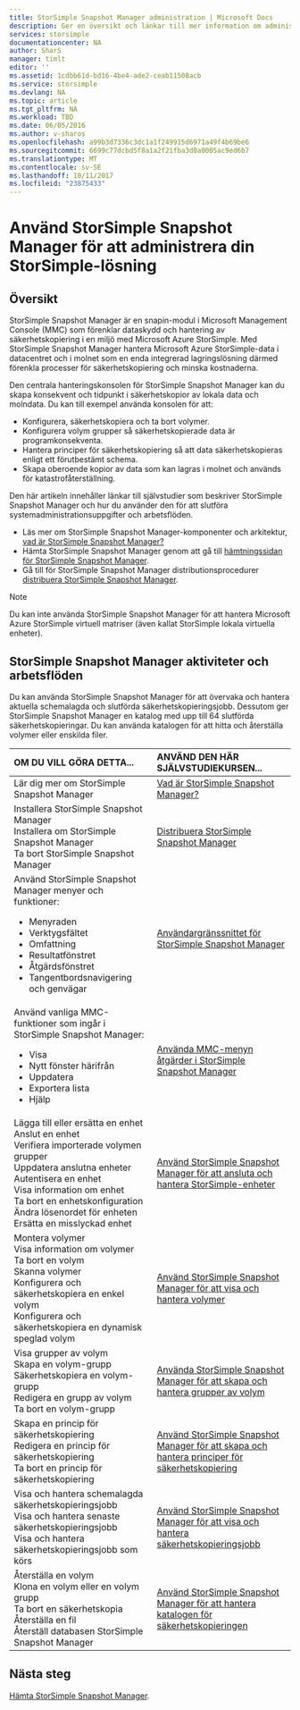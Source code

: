 ```yaml
---
title: StorSimple Snapshot Manager administration | Microsoft Docs
description: Ger en översikt och länkar till mer information om administrationsuppgifter för StorSimple Snapshot Manager lösning och arbetsflöden.
services: storsimple
documentationcenter: NA
author: SharS
manager: timlt
editor: ''
ms.assetid: 1cdbb61d-bd16-4be4-ade2-ceab11508acb
ms.service: storsimple
ms.devlang: NA
ms.topic: article
ms.tgt_pltfrm: NA
ms.workload: TBD
ms.date: 06/05/2016
ms.author: v-sharos
ms.openlocfilehash: a99b3d7336c3dc1a1f249915d6971a49f4b69be6
ms.sourcegitcommit: 6699c77dcbd5f8a1a2f21fba3d0a0005ac9ed6b7
ms.translationtype: MT
ms.contentlocale: sv-SE
ms.lasthandoff: 10/11/2017
ms.locfileid: "23875433"
---
```

# <a name="use-storsimple-snapshot-manager-to-administer-your-storsimple-solution"></a>Använd StorSimple Snapshot Manager för att administrera din StorSimple-lösning

## <a name="overview"></a>Översikt
StorSimple Snapshot Manager är en snapin-modul i Microsoft Management Console (MMC) som förenklar dataskydd och hantering av säkerhetskopiering i en miljö med Microsoft Azure StorSimple. Med StorSimple Snapshot Manager hantera Microsoft Azure StorSimple-data i datacentret och i molnet som en enda integrerad lagringslösning därmed förenkla processer för säkerhetskopiering och minska kostnaderna.

Den centrala hanteringskonsolen för StorSimple Snapshot Manager kan du skapa konsekvent och tidpunkt i säkerhetskopior av lokala data och molndata. Du kan till exempel använda konsolen för att:

* Konfigurera, säkerhetskopiera och ta bort volymer.
* Konfigurera volym grupper så säkerhetskopierade data är programkonsekventa.
* Hantera principer för säkerhetskopiering så att data säkerhetskopieras enligt ett förutbestämt schema.
* Skapa oberoende kopior av data som kan lagras i molnet och används för katastrofåterställning.

Den här artikeln innehåller länkar till självstudier som beskriver StorSimple Snapshot Manager och hur du använder den för att slutföra systemadministrationsuppgifter och arbetsflöden.

* Läs mer om StorSimple Snapshot Manager-komponenter och arkitektur, [vad är StorSimple Snapshot Manager?](storsimple-what-is-snapshot-manager.md) 
* Hämta StorSimple Snapshot Manager genom att gå till [hämtningssidan för StorSimple Snapshot Manager](https://www.microsoft.com/download/details.aspx?id=44220).
* Gå till för StorSimple Snapshot Manager distributionsprocedurer [distribuera StorSimple Snapshot Manager](storsimple-snapshot-manager-deployment.md).

> [!NOTE]
> Du kan inte använda StorSimple Snapshot Manager för att hantera Microsoft Azure StorSimple virtuell matriser (även kallat StorSimple lokala virtuella enheter).


## <a name="storsimple-snapshot-manager-tasks-and-workflows"></a>StorSimple Snapshot Manager aktiviteter och arbetsflöden
Du kan använda StorSimple Snapshot Manager för att övervaka och hantera aktuella schemalagda och slutförda säkerhetskopieringsjobb. Dessutom ger StorSimple Snapshot Manager en katalog med upp till 64 slutförda säkerhetskopieringar. Du kan använda katalogen för att hitta och återställa volymer eller enskilda filer. 

| OM DU VILL GÖRA DETTA... | ANVÄND DEN HÄR SJÄLVSTUDIEKURSEN... |
|:--- |:--- |
| Lär dig mer om StorSimple Snapshot Manager |[Vad är StorSimple Snapshot Manager?](storsimple-what-is-snapshot-manager.md) |
| Installera StorSimple Snapshot Manager<br>Installera om StorSimple Snapshot Manager<br>Ta bort StorSimple Snapshot Manager |[Distribuera StorSimple Snapshot Manager](storsimple-snapshot-manager-deployment.md) |
| Använd StorSimple Snapshot Manager menyer och funktioner:<ul><li>Menyraden</li><li>Verktygsfältet</li><li>Omfattning</li><li>Resultatfönstret</li><li>Åtgärdsfönstret</li><li>Tangentbordsnavigering och genvägar</li></ul> |[Användargränssnittet för StorSimple Snapshot Manager](storsimple-use-snapshot-manager.md) |
| Använd vanliga MMC-funktioner som ingår i StorSimple Snapshot Manager:<ul><li>Visa</li><li>Nytt fönster härifrån</li><li>Uppdatera</li><li>Exportera lista</li><li>Hjälp</li></ul> |[Använda MMC-menyn åtgärder i StorSimple Snapshot Manager](storsimple-snapshot-manager-mmc-menu.md) |
| Lägga till eller ersätta en enhet<br>Anslut en enhet<br>Verifiera importerade volymen grupper<br>Uppdatera anslutna enheter<br>Autentisera en enhet<br>Visa information om enhet<br>Ta bort en enhetskonfiguration<br>Ändra lösenordet för enheten<br>Ersätta en misslyckad enhet<br> |[Använd StorSimple Snapshot Manager för att ansluta och hantera StorSimple-enheter](storsimple-snapshot-manager-manage-devices.md) |
| Montera volymer<br>Visa information om volymer<br>Ta bort en volym<br>Skanna volymer<br>Konfigurera och säkerhetskopiera en enkel volym<br>Konfigurera och säkerhetskopiera en dynamisk speglad volym |[Använd StorSimple Snapshot Manager för att visa och hantera volymer](storsimple-snapshot-manager-manage-volumes.md) |
| Visa grupper av volym<br>Skapa en volym-grupp<br>Säkerhetskopiera en volym-grupp<br>Redigera en grupp av volym<br>Ta bort en volym-grupp |[Använda StorSimple Snapshot Manager för att skapa och hantera grupper av volym](storsimple-snapshot-manager-manage-volume-groups.md) |
| Skapa en princip för säkerhetskopiering <br>Redigera en princip för säkerhetskopiering<br>Ta bort en princip för säkerhetskopiering |[Använd StorSimple Snapshot Manager för att skapa och hantera principer för säkerhetskopiering](storsimple-snapshot-manager-manage-backup-policies.md) |
| Visa och hantera schemalagda säkerhetskopieringsjobb<br>Visa och hantera senaste säkerhetskopieringsjobb<br>Visa och hantera säkerhetskopieringsjobb som körs |[Använd StorSimple Snapshot Manager för att visa och hantera säkerhetskopieringsjobb](storsimple-snapshot-manager-manage-backup-jobs.md) |
| Återställa en volym<br>Klona en volym eller en volym grupp<br>Ta bort en säkerhetskopia<br>Återställa en fil<br>Återställ databasen StorSimple Snapshot Manager |[Använd StorSimple Snapshot Manager för att hantera katalogen för säkerhetskopieringen](storsimple-snapshot-manager-manage-backup-catalog.md) |

## <a name="next-steps"></a>Nästa steg
[Hämta StorSimple Snapshot Manager](https://www.microsoft.com/download/details.aspx?id=44220).

